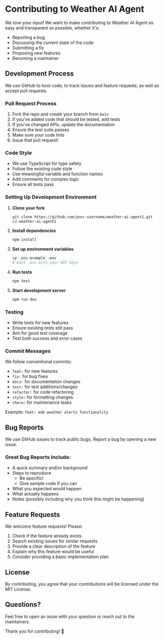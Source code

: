 # Contributing to Weather AI Agent

We love your input! We want to make contributing to Weather AI Agent as easy and transparent as possible, whether it's:

- Reporting a bug
- Discussing the current state of the code
- Submitting a fix
- Proposing new features
- Becoming a maintainer

## Development Process

We use GitHub to host code, to track issues and feature requests, as well as accept pull requests.

### Pull Request Process

1. Fork the repo and create your branch from `main`
2. If you've added code that should be tested, add tests
3. If you've changed APIs, update the documentation
4. Ensure the test suite passes
5. Make sure your code lints
6. Issue that pull request!

### Code Style

- We use TypeScript for type safety
- Follow the existing code style
- Use meaningful variable and function names
- Add comments for complex logic
- Ensure all tests pass

### Setting Up Development Environment

1. **Clone your fork**
   ```bash
   git clone https://github.com/your-username/weather-ai-agent1.git
   cd weather-ai-agent1
   ```

2. **Install dependencies**
   ```bash
   npm install
   ```

3. **Set up environment variables**
   ```bash
   cp .env.example .env
   # Edit .env with your API keys
   ```

4. **Run tests**
   ```bash
   npm test
   ```

5. **Start development server**
   ```bash
   npm run dev
   ```

### Testing

- Write tests for new features
- Ensure existing tests still pass
- Aim for good test coverage
- Test both success and error cases

### Commit Messages

We follow conventional commits:

- `feat:` for new features
- `fix:` for bug fixes
- `docs:` for documentation changes
- `test:` for test additions/changes
- `refactor:` for code refactoring
- `style:` for formatting changes
- `chore:` for maintenance tasks

Example: `feat: add weather alerts functionality`

## Bug Reports

We use GitHub issues to track public bugs. Report a bug by opening a new issue.

### Great Bug Reports Include:

- A quick summary and/or background
- Steps to reproduce
  - Be specific!
  - Give sample code if you can
- What you expected would happen
- What actually happens
- Notes (possibly including why you think this might be happening)

## Feature Requests

We welcome feature requests! Please:

1. Check if the feature already exists
2. Search existing issues for similar requests
3. Provide a clear description of the feature
4. Explain why this feature would be useful
5. Consider providing a basic implementation plan

## License

By contributing, you agree that your contributions will be licensed under the MIT License.

## Questions?

Feel free to open an issue with your question or reach out to the maintainers.

Thank you for contributing! 🎉
